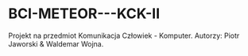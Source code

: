 # BCI-METEOR---KCK-II
Projekt na przedmiot Komunikacja Człowiek - Komputer. Autorzy: Piotr Jaworski &amp; Waldemar Wojna.

